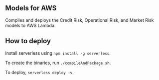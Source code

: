 ## Models for AWS
Compiles and deploys the Credit Risk, Operational Risk, and Market Risk models to AWS Lambda.

## How to deploy

Install serverless using `npm install -g serverless`.

To create the binaries, run `./compileAndPackage.sh`.

To deploy, `serverless deploy -v`.
